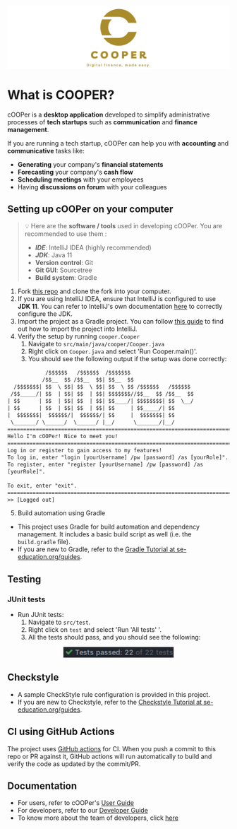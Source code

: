 ![cOOPer](docs/userGuideImages/cooperLogo.png)

# What is COOPER?

cOOPer is a **desktop application** developed to simplify administrative processes of **tech startups** such as **communication** and **finance management**.

If you are running a tech startup, cOOPer can help you with **accounting** and **communicative** tasks like:

- **Generating** your company's **financial statements**
- **Forecasting** your company's **cash flow**
- **Scheduling meetings** with your employees
- Having **discussions on forum** with your colleagues

## Setting up cOOPer on your computer

> 💡 Here are the **software / tools** used in developing cOOPer. You are recommended to use them :
>
> + _**IDE**_: IntelliJ IDEA (highly recommended)
> + _**JDK**_: Java 11 
> + **Version control**: Git 
> + **Git GUI**: Sourcetree
> + **Build system**: Gradle

1. Fork [this repo](https://github.com/AY2122S1-CS2113T-W13-4/tp) and clone the fork into your computer.
2. If you are using IntelliJ IDEA, ensure that IntelliJ is configured to use **JDK 11**. You can refer to IntelliJ's own documentation [here](https://www.jetbrains.com/help/idea/sdk.html#set-up-jdk) to correctly configure the JDK.
3. Import the project as a Gradle project. You can follow [this guide](https://se-education.org/guides/tutorials/intellijImportGradleProject.html) to find out how to import the project into IntelliJ.
4. Verify the setup by running `cooper.Cooper`
   1. Navigate to `src/main/java/cooper/Cooper.java`
   2. Right click on `Cooper.java` and select 'Run Cooper.main()'.
   3. You should see the following output if the setup was done correctly:

```
            /$$$$$$   /$$$$$$  /$$$$$$$
           /$$__  $$ /$$__  $$| $$__  $$
  /$$$$$$$| $$  \ $$| $$  \ $$| $$  \ $$ /$$$$$$   /$$$$$$
 /$$_____/| $$  | $$| $$  | $$| $$$$$$$//$$__  $$ /$$__  $$
| $$      | $$  | $$| $$  | $$| $$____/| $$$$$$$$| $$  \__/
| $$      | $$  | $$| $$  | $$| $$     | $$_____/| $$
|  $$$$$$$|  $$$$$$/|  $$$$$$/| $$     |  $$$$$$$| $$
 \_______/ \______/  \______/ |__/      \_______/|__/
=========================================================================
Hello I'm cOOPer! Nice to meet you!
=========================================================================
Log in or register to gain access to my features!
To log in, enter "login [yourUsername] /pw [password] /as [yourRole]".
To register, enter "register [yourUsername] /pw [password] /as [yourRole]".

To exit, enter "exit".
=========================================================================
>> [Logged out]
```

5. Build automation using Gradle

* This project uses Gradle for build automation and dependency management. It includes a basic build script as well (i.e. the `build.gradle` file).
* If you are new to Gradle, refer to the [Gradle Tutorial at se-education.org/guides](https://se-education.org/guides/tutorials/gradle.html).

## Testing

### JUnit tests

* Run JUnit tests:
  1. Navigate to `src/test`.
  2. Right click on `test` and select 'Run 'All tests' '.
  3. All the tests should pass, and you should see the following:

<p align="center">
    <img width=250 src="docs/developerGuideDiagrams/junitPassed.png" alt="junitPassed"><br>
</p> 



## Checkstyle

* A sample CheckStyle rule configuration is provided in this project.
* If you are new to Checkstyle, refer to the [Checkstyle Tutorial at se-education.org/guides](https://se-education.org/guides/tutorials/checkstyle.html).

## CI using GitHub Actions

The project uses [GitHub actions](https://github.com/features/actions) for CI. When you push a commit to this repo or PR against it, GitHub actions will run automatically to build and verify the code as updated by the commit/PR.

## Documentation

* For users, refer to cOOPer's [User Guide](UserGuide.md) 
* For developers, refer to our [Developer Guide](DeveloperGuide.md)
* To know more about the team of developers, click [here](AboutUs.md)